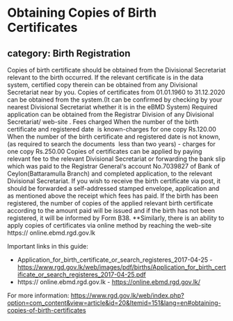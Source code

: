 # Obtaining Copies of Birth Certificates
## category: Birth Registration

Copies of birth certificate should be obtained from the Divisional Secretariat relevant to the birth occurred.
If the relevant certificate is in the data system, certified copy therein can be obtained from any Divisional Secretariat near by you.
Copies of certificates from 01.01.1960 to 31.12.2020 can be obtained from the system.(It can be confirmed by checking by your nearest Divisional Secretariat whether it is in the eBMD System) 
Required application can be obtained from the Registrar Division of any Divisional Secretariat/ web-site .
Fees charged 
When the number of the birth certificate and registered date  is known-charges for one copy Rs.120.00
When the number of the birth certificate and registered date is not known, (as required to search the documents  less than two years) - charges for one copy Rs.250.00
Copies of certificates can be applied by paying relevant fee to the relevant Divisional Secretariat or forwarding the bank slip which was paid to the Registrar General‘s account No.7039827 of Bank of Ceylon(Battaramulla Branch) and completed application, to the relevant Divisional Secretariat.
If you wish to receive the birth certificate via post, it should be forwarded a self-addressed stamped envelope, application and as mentioned above the receipt which fees has paid.
If the birth has been registered, the number of copies of the applied relevant birth certificate according to the amount paid will be issued and if the birth has not been registered, it will be informed by Form B38.
**Similarly, there is an ability to apply copies of certificates via online method by reaching the web-site https:// online.ebmd.rgd.gov.lk

Important links in this guide:
- Application_for_birth_certificate_or_search_registeres_2017-04-25 - https://www.rgd.gov.lk/web/images/pdf/births/Application_for_birth_certificate_or_search_registeres_2017-04-25.pdf
- https:// online.ebmd.rgd.gov.lk - https://online.ebmd.rgd.gov.lk/


For more information: https://www.rgd.gov.lk/web/index.php?option=com_content&view=article&id=20&Itemid=151&lang=en#obtaining-copies-of-birth-certificates

